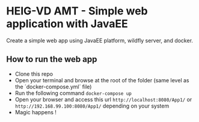 # HEIG-VD AMT - Simple web application with JavaEE

Create a simple web app using JavaEE platform, wildfly server, and docker.

## How to run the web app
- Clone this repo
- Open your terminal and browse at the root of the folder (same level as the ´docker-compose.yml´ file)
- Run the following command `docker-compose up`
- Open your browser and access this url `http://localhost:8080/App1/` or `http://192.168.99.100:8080/App1/` depending on your system
- Magic happens !
